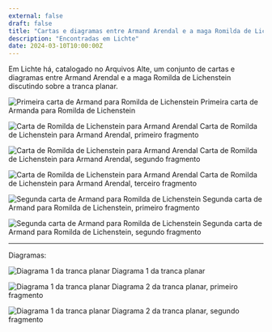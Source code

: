 ```yaml
---
external: false
draft: false
title: "Cartas e diagramas entre Armand Arendal e a maga Romilda de Lichenstein"
description: "Encontradas em Lichte"
date: 2024-03-10T10:00:00Z
---
```


Em Lichte há, catalogado no Arquivos Alte, um conjunto de cartas e diagramas entre Armand Arendal
e a maga Romilda de Lichenstein discutindo sobre a tranca planar.

![Primeira carta de Armand para Romilda de Lichenstein](/erde/images/tranca-planar/carta-armand-1.png)
Primeira carta de Armanda para Romilda de Lichenstein

![Carta de Romilda de Lichenstein para Armand Arendal](/erde/images/tranca-planar/carta-romilda-pt1.png)
Carta de Romilda de Lichenstein para Armand Arendal, primeiro fragmento

![Carta de Romilda de Lichenstein para Armand Arendal](/erde/images/tranca-planar/carta-romilda-pt2.png)
Carta de Romilda de Lichenstein para Armand Arendal, segundo fragmento

![Carta de Romilda de Lichenstein para Armand Arendal](/erde/images/tranca-planar/carta-romilda-pt3.png)
Carta de Romilda de Lichenstein para Armand Arendal, terceiro fragmento

![Segunda carta de Armand para Romilda de Lichenstein](/erde/images/tranca-planar/carta-armand-2-pt1.png)
Segunda carta de Armand para Romilda de Lichenstein, primeiro fragmento

![Segunda carta de Armand para Romilda de Lichenstein](/erde/images/tranca-planar/carta-armand-2-pt2.png)
Segunda carta de Armand para Romilda de Lichenstein, segundo fragmento

---

Diagramas:

![Diagrama 1 da tranca planar](/erde/images/tranca-planar/diagrama-1.png)
Diagrama 1 da tranca planar

![Diagrama 1 da tranca planar](/erde/images/tranca-planar/diagrama-2-pt1.png)
Diagrama 2 da tranca planar, primeiro fragmento

![Diagrama 1 da tranca planar](/erde/images/tranca-planar/diagrama-2-pt2.png)
Diagrama 2 da tranca planar, segundo fragmento